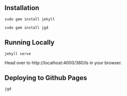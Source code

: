 ## Installation
`sudo gem install jekyll`

`sudo gem install jgd`

## Running Locally
`jekyll serve`

Head over to http://localhost:4000/360/ls in your browser.

## Deploying to Github Pages
`jgd`
